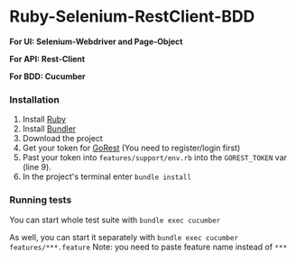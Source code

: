 # Ruby-Selenium-RestClient-BDD
**For UI: Selenium-Webdriver and Page-Object**

**For API: Rest-Client**

**For BDD: Cucumber**

### Installation
1. Install [Ruby](https://www.ruby-lang.org/en/documentation/installation/)
2. Install [Bundler](https://bundler.io)
3. Download the project
4. Get your token for [GoRest](https://gorest.co.in/my-account/access-tokens) (You need to register/login first)
5. Past your token into `features/support/env.rb` into the `GOREST_TOKEN` var (line 9).
6. In the project's terminal enter `bundle install`

### Running tests
You can start whole test suite with `bundle exec cucumber`

As well, you can start it separately with `bundle exec cucumber features/***.feature`
Note: you need to paste feature name instead of `***`


